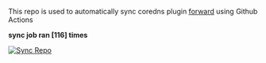 This repo is used to automatically sync coredns plugin [forward](https://github.com/QZLin/forward) using Github Actions

**sync job ran [116] times**

[![Sync Repo](https://github.com/QZLin/coredns-extract/actions/workflows/sync.yaml/badge.svg)](https://github.com/QZLin/coredns-extract/actions/workflows/sync.yaml)

